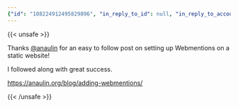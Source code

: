 ```yaml
---
{"id": "108224912495829896", "in_reply_to_id": null, "in_reply_to_account_id": null, "sensitive": false, "spoiler_text": "", "visibility": "public", "language": "en", "replies_count": 0, "reblogs_count": 0, "favourites_count": 3, "edited_at": null, "reblog": null, "application": null, "account": {"id": "108219415927856966", "username": "brozek", "acct": "brozek", "display_name": "Brandon Rozek", "url": "https://fosstodon.org/@brozek", "avatar": "https://cdn.fosstodon.org/accounts/avatars/108/219/415/927/856/966/original/c007afd0c6749859.png", "avatar_static": "https://cdn.fosstodon.org/accounts/avatars/108/219/415/927/856/966/original/c007afd0c6749859.png", "header": "https://fosstodon.org/headers/original/missing.png", "header_static": "https://fosstodon.org/headers/original/missing.png", "emojis": [{"shortcode": "kdelight", "url": "https://cdn.fosstodon.org/custom_emojis/images/000/106/750/original/22f2a8da54322c05.png", "static_url": "https://cdn.fosstodon.org/custom_emojis/images/000/106/750/static/22f2a8da54322c05.png", "visible_in_picker": true}, {"shortcode": "fedora", "url": "https://cdn.fosstodon.org/custom_emojis/images/000/225/367/original/f0c78925a380caa3.png", "static_url": "https://cdn.fosstodon.org/custom_emojis/images/000/225/367/static/f0c78925a380caa3.png", "visible_in_picker": true}, {"shortcode": "firefoxnew", "url": "https://cdn.fosstodon.org/custom_emojis/images/000/106/753/original/9ad36311d3fa683b.png", "static_url": "https://cdn.fosstodon.org/custom_emojis/images/000/106/753/static/9ad36311d3fa683b.png", "visible_in_picker": true}, {"shortcode": "thunderbird", "url": "https://cdn.fosstodon.org/custom_emojis/images/000/010/377/original/4bc6f0caa347f85a.png", "static_url": "https://cdn.fosstodon.org/custom_emojis/images/000/010/377/static/4bc6f0caa347f85a.png", "visible_in_picker": true}, {"shortcode": "nextcloud", "url": "https://cdn.fosstodon.org/custom_emojis/images/000/010/361/original/nextcloud.png", "static_url": "https://cdn.fosstodon.org/custom_emojis/images/000/010/361/static/nextcloud.png", "visible_in_picker": true}], "fields": [{"name": "Website", "value": "<a href=\"https://brandonrozek.com\" target=\"_blank\" rel=\"nofollow noopener noreferrer me\"><span class=\"invisible\">https://</span><span class=\"\">brandonrozek.com</span><span class=\"invisible\"></span></a>", "verified_at": "2022-05-01T03:44:26.506+00:00"}, {"name": "GitHub", "value": "<a href=\"https://github.com/Brandon-Rozek\" target=\"_blank\" rel=\"nofollow noopener noreferrer me\"><span class=\"invisible\">https://</span><span class=\"\">github.com/Brandon-Rozek</span><span class=\"invisible\"></span></a>", "verified_at": null}, {"name": "Uses", "value": ":kdelight: :fedora: :firefoxnew: :thunderbird: :nextcloud:", "verified_at": null}]}, "media_attachments": [], "mentions": [{"id": "34013", "username": "anaulin", "url": "https://social.coop/@anaulin", "acct": "anaulin@social.coop"}], "tags": [], "emojis": [], "card": {"url": "https://anaulin.org/blog/adding-webmentions/", "title": "Adding Webmentions to My Static Hugo Site \u00b7 Ana Ulin", "description": "As another step in bringing indieweb ideas into my site, I have added support for webmentions. If you want to mention a post on this site, you can send me a webmention via this endpoint.\nA webmention is a kind of linkback. It is similar to pingbacks or trackbacks, but with a more modern sensibility that wants to extend @-mentions out of silos and to the open web.\nThe idea is straightforward: any URL (the source of the mention) should be able to mention any other URL (the target of the mention).", "type": "link", "author_name": "", "author_url": "", "provider_name": "", "provider_url": "", "html": "", "width": 0, "height": 0, "image": null, "embed_url": "", "blurhash": null}, "poll": null, "syndication": "https://fosstodon.org/@brozek/108224912495829896", "date": "2022-05-01T04:58:31.085Z"}
---
```

{{< unsafe >}}
<p>Thanks <span class="h-card"><a href="https://social.coop/@anaulin" class="u-url mention">@<span>anaulin</span></a></span> for an easy to follow post on setting up Webmentions on a static website!</p><p>I followed along with great success.</p><p><a href="https://anaulin.org/blog/adding-webmentions/" target="_blank" rel="nofollow noopener noreferrer"><span class="invisible">https://</span><span class="ellipsis">anaulin.org/blog/adding-webmen</span><span class="invisible">tions/</span></a></p>
{{< /unsafe >}}
